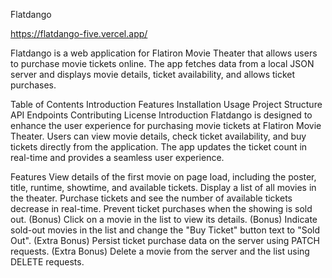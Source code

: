 Flatdango   

 https://flatdango-five.vercel.app/


Flatdango is a web application for Flatiron Movie Theater that allows users to purchase movie tickets online. The app fetches data from a local JSON server and displays movie details, ticket availability, and allows ticket purchases.

Table of Contents
Introduction
Features
Installation
Usage
Project Structure
API Endpoints
Contributing
License
Introduction
Flatdango is designed to enhance the user experience for purchasing movie tickets at Flatiron Movie Theater. Users can view movie details, check ticket availability, and buy tickets directly from the application. The app updates the ticket count in real-time and provides a seamless user experience.

Features
View details of the first movie on page load, including the poster, title, runtime, showtime, and available tickets.
Display a list of all movies in the theater.
Purchase tickets and see the number of available tickets decrease in real-time.
Prevent ticket purchases when the showing is sold out.
(Bonus) Click on a movie in the list to view its details.
(Bonus) Indicate sold-out movies in the list and change the "Buy Ticket" button text to "Sold Out".
(Extra Bonus) Persist ticket purchase data on the server using PATCH requests.
(Extra Bonus) Delete a movie from the server and the list using DELETE requests.
